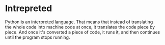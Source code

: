 # Intrepreted

Python is an interpreted language. That means that instead of translating the whole code into machine code at once, it translates the code piece by piece. And once it's converted a piece of code, it runs it, and then continues until the program stops running.

